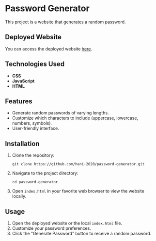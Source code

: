 # Password Generator

This project is a website that generates a random password.

## Deployed Website

You can access the deployed website [here](https://hani-2020.github.io/password-generator/).

## Technologies Used

- **CSS**
- **JavaScript**
- **HTML**

## Features

- Generate random passwords of varying lengths.
- Customize which characters to include (uppercase, lowercase, numbers, symbols).
- User-friendly interface.

## Installation

1. Clone the repository:

   ```
   git clone https://github.com/hani-2020/password-generator.git
   ```

2. Navigate to the project directory:

   ```
   cd password-generator
   ```

3. Open `index.html` in your favorite web browser to view the website locally.

## Usage

1. Open the deployed website or the local `index.html` file.
2. Customize your password preferences.
3. Click the "Generate Password" button to receive a random password.
